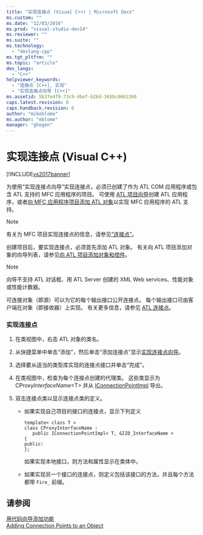 ```yaml
---
title: "实现连接点 (Visual C++) | Microsoft Docs"
ms.custom: ""
ms.date: "12/03/2016"
ms.prod: "visual-studio-dev14"
ms.reviewer: ""
ms.suite: ""
ms.technology: 
  - "devlang-cpp"
ms.tgt_pltfrm: ""
ms.topic: "article"
dev_langs: 
  - "C++"
helpviewer_keywords: 
  - "连接点 [C++], 实现"
  - "实现连接点向导 [C++]"
ms.assetid: 5b37e4f9-73c9-4bef-b26d-365bc0662260
caps.latest.revision: 6
caps.handback.revision: 6
author: "mikeblome"
ms.author: "mblome"
manager: "ghogen"
---
```

# 实现连接点 (Visual C++)
[!INCLUDE[vs2017banner](../assembler/inline/includes/vs2017banner.md)]

为使用“实现连接点向导”实现连接点，必须已创建了作为 ATL COM 应用程序或包含 ATL 支持的 MFC 应用程序的项目。  可使用 [ATL 项目向导](../atl/reference/atl-project-wizard.md)创建 ATL 应用程序，或者[向 MFC 应用程序项目添加 ATL 对象](../mfc/reference/adding-atl-support-to-your-mfc-project.md)以实现 MFC 应用程序的 ATL 支持。  
  
> [!NOTE]
>  有关为 MFC 项目实现连接点的信息，请参见[“连接点”](../mfc/connection-points.md)。  
  
 创建项目后，要实现连接点，必须首先添加 ATL 对象。  有关向 ATL 项目添加对象的向导列表，请参见[向 ATL 项目添加对象和控件](../atl/reference/adding-objects-and-controls-to-an-atl-project.md)。  
  
> [!NOTE]
>  向导不支持 ATL 对话框、用 ATL Server 创建的 XML Web services、性能对象或性能计数器。  
  
 可连接对象（即源）可以为它的每个输出接口公开连接点。  每个输出接口可由客户端在对象（即接收器）上实现。  有关更多信息，请参见 [ATL 连接点](../atl/atl-connection-points.md)。  
  
### 实现连接点  
  
1.  在类视图中，右击 ATL 对象的类名。  
  
2.  从快捷菜单中单击“添加”，然后单击“添加连接点”显示[实现连接点向导](../ide/implement-connection-point-wizard.md)。  
  
3.  选择要从适当的类型库实现的连接点接口并单击“完成”。  
  
4.  在类视图中，检查为每个连接点创建的代理类。  这些类显示为 CProxy*InterfaceName*\<T\> 并从 [IConnectionPointImpl](../atl/reference/iconnectionpointimpl-class.md) 导出。  
  
5.  双击连接点类以显示连接点类的定义。  
  
    -   如果实现自己项目的接口的连接点，显示下列定义  
  
        ```  
        template< class T >  
        class CProxyInterfaceName :  
           public IConnectionPointImpl< T, &IID_InterfaceName >  
        {  
        public:  
        };  
        ```  
  
         如果实现本地接口，则方法和属性显示在类体中。  
  
    -   如果实现另一个接口的连接点，则定义包括该接口的方法，并且每个方法都带 `Fire_` 前缀。  
  
## 请参阅  
 [用代码向导添加功能](../ide/adding-functionality-with-code-wizards-cpp.md)   
 [Adding Connection Points to an Object](../atl/adding-connection-points-to-an-object.md)
